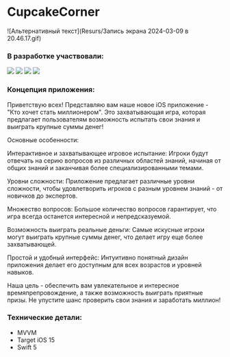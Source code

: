 # CupcakeCorner
![Альтернативный текст](Resurs/Запись экрана 2024-03-09 в 20.46.17.gif)
### В разработке участвовали:
<p align="left"> 
<a href="https://github.com/dsm5e">
<img src="https://img.shields.io/badge/dsm5e-red"/></a>
<a href="https://github.com/ggrifonqq">
<img src="https://img.shields.io/badge/ggrifonqq-green"/></a>
<a href="https://github.com/NaumenkoVanya">
<img src="https://img.shields.io/badge/NaumenkoVanya-yellow"/></a>
<a href="https://github.com/MAKSIM89PW">
<img src="https://img.shields.io/badge/MAKSIM89PW-blue"/></a>
</p>

### Концепция приложения:
Приветствую всех! Представляю вам наше новое iOS приложение - "Кто хочет стать миллионером". Это захватывающая игра, которая предлагает пользователям возможность испытать свои знания и выиграть крупные суммы денег!

Основные особенности:

Интерактивное и захватывающее игровое испытание: Игроки будут отвечать на серию вопросов из различных областей знаний, начиная от общих знаний и заканчивая более специализированными темами.

Уровни сложности: Приложение предлагает различные уровни сложности, чтобы удовлетворить игроков с разным уровнем знаний - от новичков до экспертов.

Множество вопросов: Большое количество вопросов гарантирует, что игра всегда останется интересной и непредсказуемой.

Возможность выиграть реальные деньги: Самые искусные игроки могут выиграть крупные суммы денег, что делает игру еще более захватывающей.

Простой и удобный интерфейс: Интуитивно понятный дизайн приложения делает его доступным для всех возрастов и уровней навыков.

Наша цель - обеспечить вам увлекательное и интересное времяпрепровождение, а также возможность выиграть приятные призы. Не упустите шанс проверить свои знания и заработать миллион!

### Технические детали:
- MVVM 
- Target iOS 15
- Swift 5



